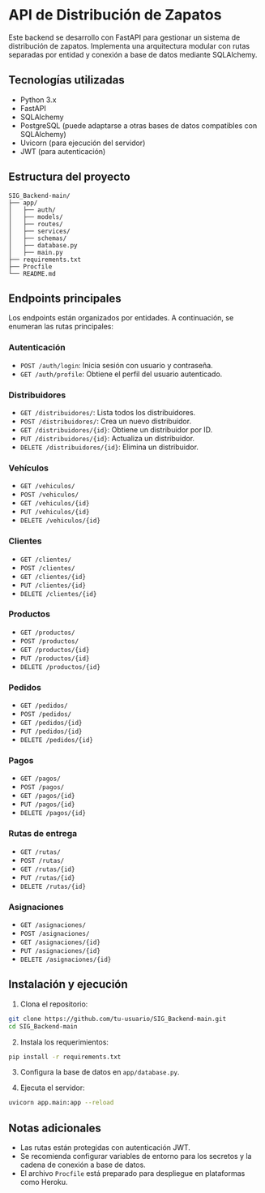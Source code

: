 
# API de Distribución de Zapatos

Este backend se desarrollo con FastAPI para gestionar un sistema de distribución de zapatos. Implementa una arquitectura modular con rutas separadas por entidad y conexión a base de datos mediante SQLAlchemy.

## Tecnologías utilizadas

- Python 3.x
- FastAPI
- SQLAlchemy
- PostgreSQL (puede adaptarse a otras bases de datos compatibles con SQLAlchemy)
- Uvicorn (para ejecución del servidor)
- JWT (para autenticación)

## Estructura del proyecto

```
SIG_Backend-main/
├── app/
│   ├── auth/
│   ├── models/
│   ├── routes/
│   ├── services/
│   ├── schemas/
│   ├── database.py
│   ├── main.py
├── requirements.txt
├── Procfile
└── README.md
```

## Endpoints principales

Los endpoints están organizados por entidades. A continuación, se enumeran las rutas principales:

### Autenticación

- `POST /auth/login`: Inicia sesión con usuario y contraseña.
- `GET /auth/profile`: Obtiene el perfil del usuario autenticado.

### Distribuidores

- `GET /distribuidores/`: Lista todos los distribuidores.
- `POST /distribuidores/`: Crea un nuevo distribuidor.
- `GET /distribuidores/{id}`: Obtiene un distribuidor por ID.
- `PUT /distribuidores/{id}`: Actualiza un distribuidor.
- `DELETE /distribuidores/{id}`: Elimina un distribuidor.

### Vehículos

- `GET /vehiculos/`
- `POST /vehiculos/`
- `GET /vehiculos/{id}`
- `PUT /vehiculos/{id}`
- `DELETE /vehiculos/{id}`

### Clientes

- `GET /clientes/`
- `POST /clientes/`
- `GET /clientes/{id}`
- `PUT /clientes/{id}`
- `DELETE /clientes/{id}`

### Productos

- `GET /productos/`
- `POST /productos/`
- `GET /productos/{id}`
- `PUT /productos/{id}`
- `DELETE /productos/{id}`

### Pedidos

- `GET /pedidos/`
- `POST /pedidos/`
- `GET /pedidos/{id}`
- `PUT /pedidos/{id}`
- `DELETE /pedidos/{id}`

### Pagos

- `GET /pagos/`
- `POST /pagos/`
- `GET /pagos/{id}`
- `PUT /pagos/{id}`
- `DELETE /pagos/{id}`

### Rutas de entrega

- `GET /rutas/`
- `POST /rutas/`
- `GET /rutas/{id}`
- `PUT /rutas/{id}`
- `DELETE /rutas/{id}`

### Asignaciones

- `GET /asignaciones/`
- `POST /asignaciones/`
- `GET /asignaciones/{id}`
- `PUT /asignaciones/{id}`
- `DELETE /asignaciones/{id}`

## Instalación y ejecución

1. Clona el repositorio:

```bash
git clone https://github.com/tu-usuario/SIG_Backend-main.git
cd SIG_Backend-main
```

2. Instala los requerimientos:

```bash
pip install -r requirements.txt
```

3. Configura la base de datos en `app/database.py`.

4. Ejecuta el servidor:

```bash
uvicorn app.main:app --reload
```

## Notas adicionales

- Las rutas están protegidas con autenticación JWT.
- Se recomienda configurar variables de entorno para los secretos y la cadena de conexión a base de datos.
- El archivo `Procfile` está preparado para despliegue en plataformas como Heroku.

